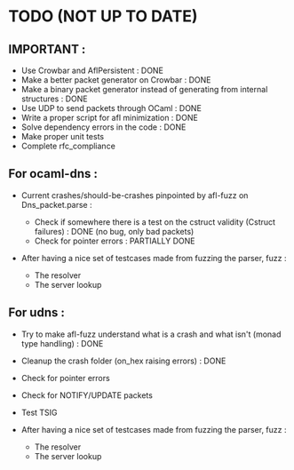 # TODO (NOT UP TO DATE)


## IMPORTANT :
- Use Crowbar and AflPersistent : DONE
- Make a better packet generator on Crowbar : DONE
- Make a binary packet generator instead of generating from internal structures : DONE
- Use UDP to send packets through OCaml : DONE
- Write a proper script for afl minimization : DONE
- Solve dependency errors in the code : DONE
- Make proper unit tests
- Complete rfc_compliance

## For ocaml-dns :
- Current crashes/should-be-crashes pinpointed by afl-fuzz on Dns_packet.parse :
	- Check if somewhere there is a test on the cstruct validity (Cstruct failures) : DONE (no bug, only bad packets)
	- Check for pointer errors : PARTIALLY DONE
	
- After having a nice set of testcases made from fuzzing the parser, fuzz :
	- The resolver
	- The server lookup

## For udns :
- Try to make afl-fuzz understand what is a crash and what isn't (monad type handling) : DONE
- Cleanup the crash folder (on_hex raising errors) : DONE
- Check for pointer errors
- Check for NOTIFY/UPDATE packets
- Test TSIG 
 
- After having a nice set of testcases made from fuzzing the parser, fuzz :
	- The resolver
	- The server lookup
